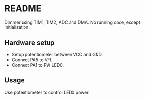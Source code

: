 # README

Dimmer using TIM1, TIM2, ADC and DMA.
No running code, except initialization.

## Hardware setup

* Setup potentiometer between VCC and GND.
* Connect PA5 to VFI.
* Connect PA1 to PW LED0.

## Usage

Use potentiometer to control LED0 power.
